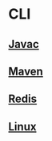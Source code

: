 # CLI

## [Javac](./javac.md)

## [Maven](./maven.md)

## [Redis](./redis.md)

## [Linux](./linux.md)